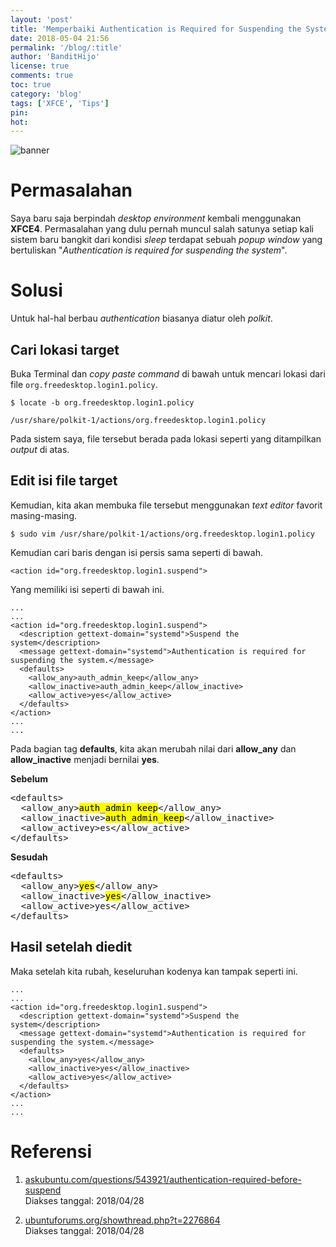 ```yaml
---
layout: 'post'
title: 'Memperbaiki Authentication is Required for Suspending the System XFCE'
date: 2018-05-04 21:56
permalink: '/blog/:title'
author: 'BanditHijo'
license: true
comments: true
toc: true
category: 'blog'
tags: ['XFCE', 'Tips']
pin:
hot:
---
```


<!-- BANNER OF THE POST -->
<img class="post-body-img" src="{{ site.lazyload.logo_blank_banner }}" data-echo="https://s20.postimg.cc/j770ed1tp/banner_post_11.png" onerror="imgError(this);" alt="banner">

# Permasalahan

Saya baru saja berpindah *desktop environment* kembali menggunakan **XFCE4**. Permasalahan yang dulu pernah muncul salah satunya setiap kali sistem baru bangkit dari kondisi *sleep* terdapat sebuah *popup window* yang bertuliskan "*Authentication is required for suspending the system*".

# Solusi

Untuk hal-hal berbau *authentication* biasanya diatur oleh *polkit*.

## Cari lokasi target

Buka Terminal dan *copy paste command* di bawah untuk mencari lokasi dari file `org.freedesktop.login1.policy`.
```
$ locate -b org.freedesktop.login1.policy
```
```
/usr/share/polkit-1/actions/org.freedesktop.login1.policy
```
Pada sistem saya, file tersebut berada pada lokasi seperti yang ditampilkan *output* di atas.

## Edit isi file target

Kemudian, kita akan membuka file tersebut menggunakan *text editor* favorit masing-masing.

```
$ sudo vim /usr/share/polkit-1/actions/org.freedesktop.login1.policy
```

Kemudian cari baris dengan isi persis sama seperti di bawah.
```
<action id="org.freedesktop.login1.suspend">
```
Yang memiliki isi seperti di bawah ini.
```
...
...
<action id="org.freedesktop.login1.suspend">
  <description gettext-domain="systemd">Suspend the system</description>
  <message gettext-domain="systemd">Authentication is required for suspending the system.</message>
  <defaults>
    <allow_any>auth_admin_keep</allow_any>
    <allow_inactive>auth_admin_keep</allow_inactive>
    <allow_active>yes</allow_active>
  </defaults>
</action>
...
...
```
Pada bagian tag **defaults**, kita akan merubah nilai dari **allow_any** dan **allow_inactive** menjadi bernilai **yes**.

**Sebelum**
<pre>
&lt;defaults&gt;
  &lt;allow_any&gt;<mark>auth_admin_keep</mark>&lt;/allow_any&gt;
  &lt;allow_inactive&gt;<mark>auth_admin_keep</mark>&lt;/allow_inactive&gt;
  &lt;allow_activey&gt;es&lt;/allow_active&gt;
&lt;/defaults&gt;
</pre>

**Sesudah**
<pre>
&lt;defaults&gt;
  &lt;allow_any&gt;<mark>yes</mark>&lt;/allow_any&gt;
  &lt;allow_inactive&gt;<mark>yes</mark>&lt;/allow_inactive&gt;
  &lt;allow_active&gt;yes&lt;/allow_active&gt;
&lt;/defaults&gt;
</pre>

## Hasil setelah diedit

Maka setelah kita rubah, keseluruhan kodenya kan tampak seperti ini.
```
...
...
<action id="org.freedesktop.login1.suspend">
  <description gettext-domain="systemd">Suspend the system</description>
  <message gettext-domain="systemd">Authentication is required for suspending the system.</message>
  <defaults>
    <allow_any>yes</allow_any>
    <allow_inactive>yes</allow_inactive>
    <allow_active>yes</allow_active>
  </defaults>
</action>
...
...
```




# Referensi
1. [askubuntu.com/questions/543921/authentication-required-before-suspend](https://askubuntu.com/questions/543921/authentication-required-before-suspend)
<br>Diakses tanggal: 2018/04/28

2. [ubuntuforums.org/showthread.php?t=2276864](https://ubuntuforums.org/showthread.php?t=2276864<Paste>)
<br>Diakses tanggal: 2018/04/28
